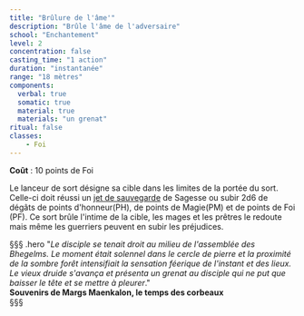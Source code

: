 ```yaml
---
title: "Brûlure de l'âme'"
description: "Brûle l'âme de l'adversaire"
school: "Enchantement"
level: 2
concentration: false
casting_time: "1 action"
duration: "instantanée"
range: "18 mètres"
components:
  verbal: true
  somatic: true
  material: true
  materials: "un grenat"
ritual: false
classes:
    - Foi
---
```

**Coût** : 10 points de Foi  

Le lanceur de sort désigne sa cible dans les limites de la portée du sort. Celle-ci doit réussi un [jet de sauvegarde](/utiliser-les-caracteristiques/#jets-de-sauvegarde) de Sagesse ou subir 2d6 de dégâts de points d'honneur(PH), de points de Magie(PM) et de points de Foi (PF).  Ce sort brûle l'intime de la cible, les mages et les prêtres le redoute mais même les guerriers peuvent en subir les préjudices.   

§§§ .hero
"*Le disciple se tenait droit au milieu de l'assemblée des Bhegelms. Le moment était solennel dans le cercle de pierre et la proximité de la sombre forêt intensifiait la sensation féerique de l'instant et des lieux. Le vieux druide s'avança et présenta un grenat au disciple qui ne put que baisser le tête et se mettre à pleurer*."    
**Souvenirs de Margs Maenkalon, le temps des corbeaux**   
§§§     
